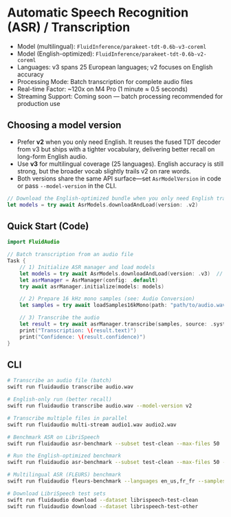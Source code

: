 # Automatic Speech Recognition (ASR) / Transcription

- Model (multilingual): `FluidInference/parakeet-tdt-0.6b-v3-coreml`
- Model (English-optimized): `FluidInference/parakeet-tdt-0.6b-v2-coreml`
- Languages: v3 spans 25 European languages; v2 focuses on English accuracy
- Processing Mode: Batch transcription for complete audio files
- Real-time Factor: ~120x on M4 Pro (1 minute ≈ 0.5 seconds)
- Streaming Support: Coming soon — batch processing recommended for production use

## Choosing a model version

- Prefer **v2** when you only need English. It reuses the fused TDT decoder from v3 but ships with a tighter vocabulary, delivering better recall on long-form English audio.
- Use **v3** for multilingual coverage (25 languages). English accuracy is still strong, but the broader vocab slightly trails v2 on rare words.
- Both versions share the same API surface—set `AsrModelVersion` in code or pass `--model-version` in the CLI.

```swift
// Download the English-optimized bundle when you only need English transcripts
let models = try await AsrModels.downloadAndLoad(version: .v2)
```

## Quick Start (Code)

```swift
import FluidAudio

// Batch transcription from an audio file
Task {
    // 1) Initialize ASR manager and load models
    let models = try await AsrModels.downloadAndLoad(version: .v3)  // Switch to .v2 for English-only
    let asrManager = AsrManager(config: .default)
    try await asrManager.initialize(models: models)

    // 2) Prepare 16 kHz mono samples (see: Audio Conversion)
    let samples = try await loadSamples16kMono(path: "path/to/audio.wav")

    // 3) Transcribe the audio
    let result = try await asrManager.transcribe(samples, source: .system)
    print("Transcription: \(result.text)")
    print("Confidence: \(result.confidence)")
}
```

## CLI

```bash
# Transcribe an audio file (batch)
swift run fluidaudio transcribe audio.wav

# English-only run (better recall)
swift run fluidaudio transcribe audio.wav --model-version v2

# Transcribe multiple files in parallel
swift run fluidaudio multi-stream audio1.wav audio2.wav

# Benchmark ASR on LibriSpeech
swift run fluidaudio asr-benchmark --subset test-clean --max-files 50

# Run the English-optimized benchmark
swift run fluidaudio asr-benchmark --subset test-clean --max-files 50 --model-version v2

# Multilingual ASR (FLEURS) benchmark
swift run fluidaudio fleurs-benchmark --languages en_us,fr_fr --samples 10

# Download LibriSpeech test sets
swift run fluidaudio download --dataset librispeech-test-clean
swift run fluidaudio download --dataset librispeech-test-other
```
